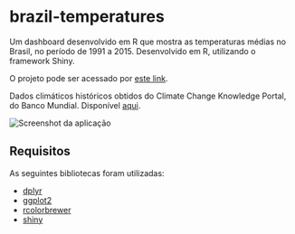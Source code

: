 # brazil-temperatures

Um dashboard desenvolvido em R que mostra as temperaturas médias no Brasil, no período de 1991 a 2015. Desenvolvido em R, utilizando o framework Shiny.

O projeto pode ser acessado por [este link](https://sader.shinyapps.io/brazil-temperatures/).

Dados climáticos históricos obtidos do Climate Change Knowledge Portal, do Banco Mundial. Disponível [aqui](http://sdwebx.worldbank.org/climateportal/index.cfm?page=country_historical_climate&ThisCCode=BRA). 

![Screenshot da aplicação](https://i.imgur.com/j4pF8Iv.png)

## Requisitos

As seguintes bibliotecas foram utilizadas:

- [dplyr](https://dplyr.tidyverse.org/)
- [ggplot2](https://ggplot2.tidyverse.org/)
- [rcolorbrewer](http://colorbrewer2.org)
- [shiny](https://shiny.rstudio.com/)
